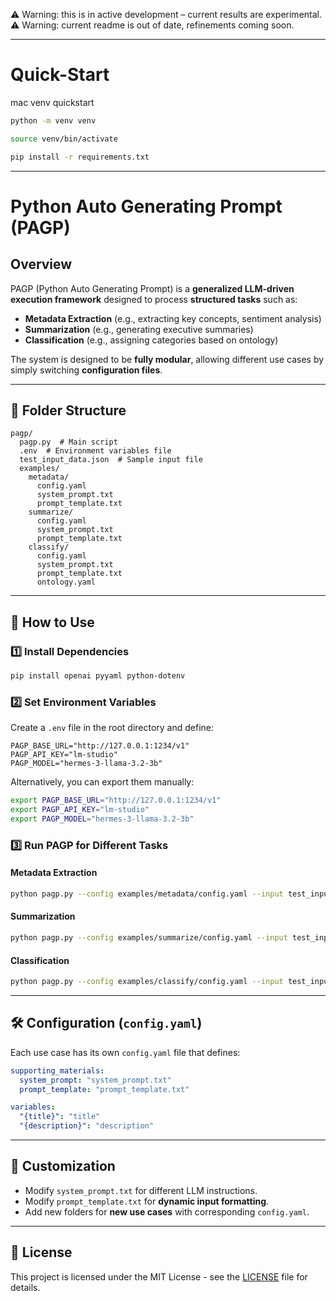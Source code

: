 ⚠️ Warning: this is in active development – current results are experimental.
⚠️ Warning: current readme is out of date, refinements coming soon.

---

# Quick-Start

mac venv quickstart

```sh
python -m venv venv
```

```sh
source venv/bin/activate
```

```sh
pip install -r requirements.txt
```

---

# Python Auto Generating Prompt (PAGP)

## Overview

PAGP (Python Auto Generating Prompt) is a **generalized LLM-driven execution framework** designed to process **structured tasks** such as:

- **Metadata Extraction** (e.g., extracting key concepts, sentiment analysis)
- **Summarization** (e.g., generating executive summaries)
- **Classification** (e.g., assigning categories based on ontology)

The system is designed to be **fully modular**, allowing different use cases by simply switching **configuration files**.

---

## 📂 Folder Structure

```
pagp/
  pagp.py  # Main script
  .env  # Environment variables file
  test_input_data.json  # Sample input file
  examples/
    metadata/
      config.yaml
      system_prompt.txt
      prompt_template.txt
    summarize/
      config.yaml
      system_prompt.txt
      prompt_template.txt
    classify/
      config.yaml
      system_prompt.txt
      prompt_template.txt
      ontology.yaml
```

---

## 🚀 How to Use

### 1️⃣ Install Dependencies

```bash
pip install openai pyyaml python-dotenv
```

### 2️⃣ Set Environment Variables

Create a `.env` file in the root directory and define:

```env
PAGP_BASE_URL="http://127.0.0.1:1234/v1"
PAGP_API_KEY="lm-studio"
PAGP_MODEL="hermes-3-llama-3.2-3b"
```

Alternatively, you can export them manually:

```bash
export PAGP_BASE_URL="http://127.0.0.1:1234/v1"
export PAGP_API_KEY="lm-studio"
export PAGP_MODEL="hermes-3-llama-3.2-3b"
```

### 3️⃣ Run PAGP for Different Tasks

#### **Metadata Extraction**

```bash
python pagp.py --config examples/metadata/config.yaml --input test_input_data.json --output test_metadata.json
```

#### **Summarization**

```bash
python pagp.py --config examples/summarize/config.yaml --input test_input_data.json --output test_summaries.json
```

#### **Classification**

```bash
python pagp.py --config examples/classify/config.yaml --input test_input_data.json --output test_classifications.json
```

---

## 🛠 Configuration (`config.yaml`)

Each use case has its own `config.yaml` file that defines:

```yaml
supporting_materials:
  system_prompt: "system_prompt.txt"
  prompt_template: "prompt_template.txt"

variables:
  "{title}": "title"
  "{description}": "description"
```

---

## 🔧 Customization

- Modify `system_prompt.txt` for different LLM instructions.
- Modify `prompt_template.txt` for **dynamic input formatting**.
- Add new folders for **new use cases** with corresponding `config.yaml`.

---

## 📜 License

This project is licensed under the MIT License - see the [LICENSE](LICENSE) file for details.
